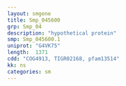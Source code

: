 ```yaml
---
layout: smgene
title: Smp_045600
grp: Smp_04
description: "hypothetical protein"
smp: Smp_045600.1
uniprot: "G4VK75"
length:  1371
cdd: "COG4913, TIGR02168, pfam13514"
kk: ns
categories: sm
---
```

